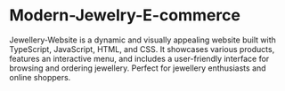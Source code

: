 # Modern-Jewelry-E-commerce
Jewellery-Website is a dynamic and visually appealing website built with TypeScript, JavaScript, HTML, and CSS. It showcases various  products, features an interactive menu, and includes a user-friendly interface for browsing and ordering jewellery. Perfect for jewellery enthusiasts and online shoppers.
